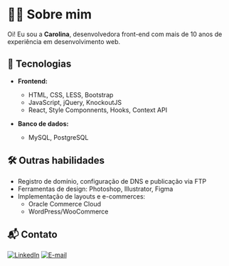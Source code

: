 # 👩‍💻 Sobre mim

Oi! Eu sou a **Carolina**, desenvolvedora front-end com mais de 10 anos de experiência em desenvolvimento web.

## 🚀 Tecnologias

- **Frontend:**
  - HTML, CSS, LESS, Bootstrap
  - JavaScript, jQuery, KnockoutJS
  - React, Style Componnents, Hooks, Context API

- **Banco de dados:**
  - MySQL, PostgreSQL

## 🛠️ Outras habilidades

- Registro de domínio, configuração de DNS e publicação via FTP
- Ferramentas de design: Photoshop, Illustrator, Figma
- Implementação de layouts e e-commerces:
  - Oracle Commerce Cloud
  - WordPress/WooCommerce

## 📬 Contato

[![LinkedIn](https://img.shields.io/badge/-LinkedIn-blue?style=flat-square&logo=linkedin)](https://www.linkedin.com/in/carolinaprado/)
[![E-mail](https://img.shields.io/badge/-Email-red?style=flat-square&color=f57f20&logo=live)](mailto:carolina.prado@live.com)
